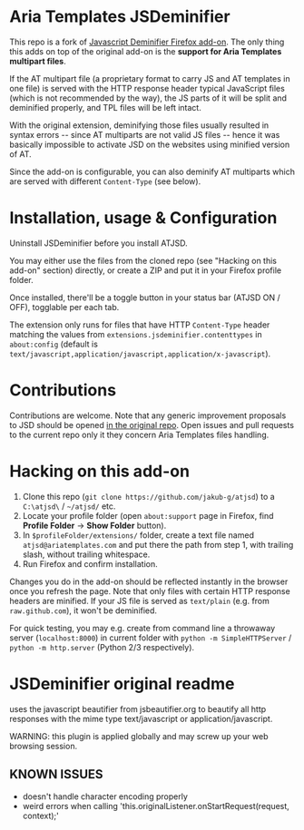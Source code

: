 Aria Templates JSDeminifier
===========================

This repo is a fork of [Javascript Deminifier Firefox add-on](https://addons.mozilla.org/en-US/firefox/addon/javascript-deminifier/).
The only thing this adds on top of the original add-on is the **support for Aria Templates multipart files**.

If the AT multipart file (a proprietary format to carry JS and AT templates in one file) is served with the
HTTP response header typical JavaScript files (which is not recommended by the way), the JS parts of it will be split
and deminified properly, and TPL files will be left intact.

With the original extension, deminifying those files usually resulted in syntax errors -- since AT multiparts are not
valid JS files -- hence it was basically impossible to activate JSD on the websites using minified version of AT.

Since the add-on is configurable, you can also deminify AT multiparts which are served with different `Content-Type` (see below).

Installation, usage & Configuration
===================================

Uninstall JSDeminifier before you install ATJSD.

You may either use the files from the cloned repo (see "Hacking on this add-on" section) directly,
or create a ZIP and put it in your Firefox profile folder.

Once installed, there'll be a toggle button in your status bar (ATJSD ON / OFF), togglable per each tab.

The extension only runs for files that have HTTP `Content-Type` header matching
the values from `extensions.jsdeminifier.contenttypes` in `about:config`
(default is `text/javascript,application/javascript,application/x-javascript`).

Contributions
=============

Contributions are welcome. Note that any generic improvement proposals to JSD should be opened
[in the original repo](https://github.com/benmmurphy/jsdeminifier_xpi). Open issues and pull requests
to the current repo only it they concern Aria Templates files handling.

Hacking on this add-on
======================

1. Clone this repo (`git clone https://github.com/jakub-g/atjsd`) to a `C:\atjsd\` / `~/atjsd/` etc.
2. Locate your profile folder (open `about:support` page in Firefox, find **Profile Folder** -> **Show Folder** button).
3. In `$profileFolder/extensions/` folder, create a text file named `atjsd@ariatemplates.com`
and put there the path from step 1, with trailing slash, without trailing whitespace.
4. Run Firefox and confirm installation.

Changes you do in the add-on should be reflected instantly in the browser once you refresh the page.
Note that only files with certain HTTP response headers are minified. If your JS file is served as `text/plain`
(e.g. from `raw.github.com`), it won't be deminified.

For quick testing, you may e.g. create from command line a throwaway server (`localhost:8000`) in current folder with
`python -m SimpleHTTPServer` / `python -m http.server` (Python 2/3 respectively).

JSDeminifier original readme
============================

uses the javascript beautifier from jsbeautifier.org to beautify all http responses with the mime type text/javascript or application/javascript.

WARNING: this plugin is applied globally and may screw up your web browsing session.

KNOWN ISSUES
------------

* doesn't handle character encoding properly
* weird errors when calling 'this.originalListener.onStartRequest(request, context);'

